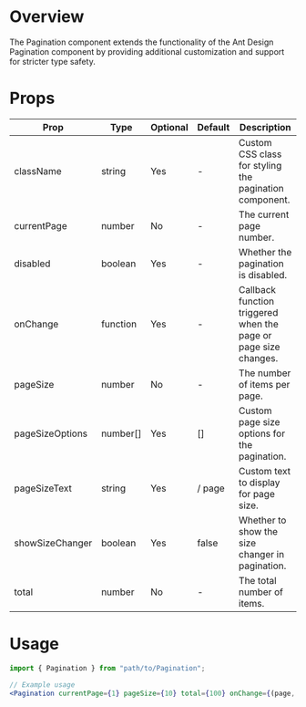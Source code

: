 # Overview

The Pagination component extends the functionality of the Ant Design Pagination component by providing additional customization and support for stricter type safety.

# Props

| Prop            | Type     | Optional | Default | Description                                                     |
| --------------- | -------- | -------- | ------- | --------------------------------------------------------------- |
| className       | string   | Yes      | -       | Custom CSS class for styling the pagination component.          |
| currentPage     | number   | No       | -       | The current page number.                                        |
| disabled        | boolean  | Yes      | -       | Whether the pagination is disabled.                             |
| onChange        | function | Yes      | -       | Callback function triggered when the page or page size changes. |
| pageSize        | number   | No       | -       | The number of items per page.                                   |
| pageSizeOptions | number[] | Yes      | []      | Custom page size options for the pagination.                    |
| pageSizeText    | string   | Yes      | / page  | Custom text to display for page size.                           |
| showSizeChanger | boolean  | Yes      | false   | Whether to show the size changer in pagination.                 |
| total           | number   | No       | -       | The total number of items.                                      |

# Usage

```jsx
import { Pagination } from "path/to/Pagination";

// Example usage
<Pagination currentPage={1} pageSize={10} total={100} onChange={(page, pageSize) => console.log("Page:", page, "PageSize:", pageSize)} pageSizeOptions={[10, 20, 30, 40]} pageSizeText="/ page" showSizeChanger />;
```

